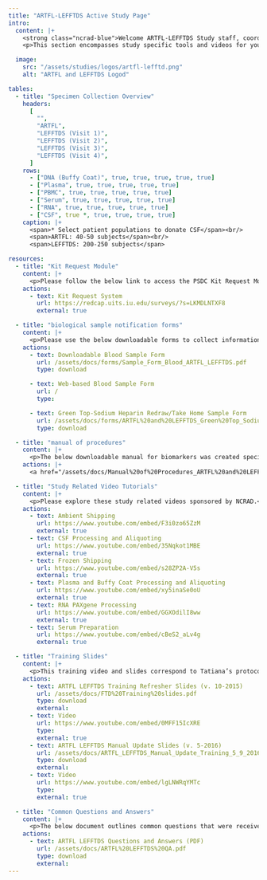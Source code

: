 ```yaml
---
title: "ARTFL-LEFFTDS Active Study Page"
intro:
  content: |+
    <strong class="ncrad-blue">Welcome ARTFL-LEFFTDS Study staff, coordinators, and PI’s.</strong>
    <p>This section encompasses study specific tools and videos for your reference. If you have any questions, comments, or new ideas please contact Emma Lagone by <a href="mailto:elagone@iu.edu" class="link">email</a> or phone (800)526-2839 or directly at (317) 278-1129.</p>

  image:
    src: "/assets/studies/logos/artfl-lefftd.png"
    alt: "ARTFL and LEFFTDS Logod"

tables:
  - title: "Specimen Collection Overview"
    headers:
      [
        "",
        "ARTFL",
        "LEFFTDS (Visit 1)",
        "LEFFTDS (Visit 2)",
        "LEFFTDS (Visit 3)",
        "LEFFTDS (Visit 4)",
      ]
    rows:
      - ["DNA (Buffy Coat)", true, true, true, true, true]
      - ["Plasma", true, true, true, true, true]
      - ["PBMC", true, true, true, true, true]
      - ["Serum", true, true, true, true, true]
      - ["RNA", true, true, true, true, true]
      - ["CSF", true *, true, true, true, true]
    caption: |+
      <span>* Select patient populations to donate CSF</span><br/>
      <span>ARTFL: 40-50 subjects</span><br/>
      <span>LEFFTDS: 200-250 subjects</span>

resources:
  - title: "Kit Request Module"
    content: |+
      <p>Please follow the below link to access the PSDC Kit Request Module. This link will direct you to a REDCap database where study coordinators and staff may request kits, individual supplies, and/or labels. PSDC sites will use the same link for ordering supplies related to blood-based samples and for CSF. Please allow a total of two weeks for kit requests to be compiled and delivered to your site.</p>
    actions:
      - text: Kit Request System
        url: https://redcap.uits.iu.edu/surveys/?s=LKMDLNTXF8
        external: true

  - title: "biological sample notification forms"
    content: |+
      <p>Please use the below downloadable forms to collect information on specimen patient demographics, collection, and processing. We respectfully ask that all completed forms be emailed (alzstudy@iu.edu) or faxed (317-321-2003) prior to shipment. If you complete the form on the website you can choose to have it emailed automatically to us. We also ask that all shipments include a hard copy of each sample form.</p>
    actions:
      - text: Downloadable Blood Sample Form
        url: /assets/docs/forms/Sample_Form_Blood_ARTFL_LEFFTDS.pdf
        type: download

      - text: Web-based Blood Sample Form
        url: /
        type:

      - text: Green Top-Sodium Heparin Redraw/Take Home Sample Form
        url: /assets/docs/forms/ARTFL%20and%20LEFFTDS_Green%20Top_Sodium%20Heparin%20Redraw-Take%20Home%20Sample%20Form.pdf
        type: download

  - title: "manual of procedures"
    content: |+
      <p>The below downloadable manual for biomarkers was created specifically for the PSDC Study. Please feel free to explore the manuals through the hyperlinked “Table of Contents”. Questions concerning any part of the manual may be directed to NCRAD at (alzstudy@iu.edu or 800-526-2839) for further clarification.</p>
    actions: |+
      <a href="/assets/docs/Manual%20of%20Procedures_ARTFL%20and%20LEFFTDS.pdf" class="rvt-cta download" download>Manual of Procedures</a>

  - title: "Study Related Video Tutorials"
    content: |+
      <p>Please explore these study related videos sponsored by NCRAD.</p>
    actions:
      - text: Ambient Shipping
        url: https://www.youtube.com/embed/F3i0zo65ZzM
        external: true
      - text: CSF Processing and Aliquoting
        url: https://www.youtube.com/embed/35Nqkot1MBE
        external: true
      - text: Frozen Shipping
        url: https://www.youtube.com/embed/s28ZP2A-V5s
        external: true
      - text: Plasma and Buffy Coat Processing and Aliquoting
        url: https://www.youtube.com/embed/xy5inaSe0oU
        external: true
      - text: RNA PAXgene Processing
        url: https://www.youtube.com/embed/GGXOdilI8ww
        external: true
      - text: Serum Preparation
        url: https://www.youtube.com/embed/cBeS2_aLv4g
        external: true

  - title: "Training Slides"
    content: |+
      <p>This training video and slides correspond to Tatiana’s protocol training that took place on October 6, 2015.</p>
    actions:
      - text: ARTFL LEFFTDS Training Refresher Slides (v. 10-2015)
        url: /assets/docs/FTD%20Training%20slides.pdf
        type: download
        external:
      - text: Video
        url: https://www.youtube.com/embed/0MFF15IcXRE
        type:
        external: true
      - text: ARTFL LEFFTDS Manual Update Slides (v. 5-2016)
        url: /assets/docs/ARTFL_LEFFTDS_Manual_Update_Training_5_9_2016.pdf
        type: download
        external:
      - text: Video
        url: https://www.youtube.com/embed/lgLNWRqYMTc
        type:
        external: true

  - title: "Common Questions and Answers"
    content: |+
      <p>The below document outlines common questions that were received from sites during the training and enrolling process.</p>
    actions:
      - text: ARTFL LEFFTDS Questions and Answers (PDF)
        url: /assets/docs/ARTFL%20LEFFTDS%20QA.pdf
        type: download
        external:
---
```

